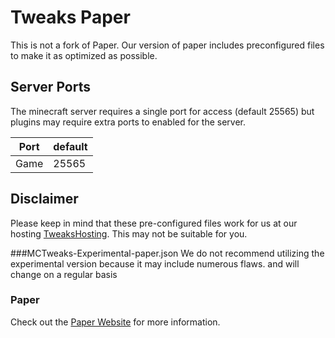 # Tweaks Paper
This is not a fork of Paper.
Our version of paper includes preconfigured files to make it as optimized as possible.

## Server Ports

The minecraft server requires a single port for access (default 25565) but plugins may require extra ports to enabled for the server.

| Port  | default |
|-------|---------|
| Game  | 25565   |

## Disclaimer

Please keep in mind that these pre-configured files work for us at our hosting [TweaksHosting](https://TweaksHosting.com/). This may not be suitable for you. 


###MCTweaks-Experimental-paper.json
We do not recommend utilizing the experimental version because it may include numerous flaws. and will change on a regular basis

### Paper
Check out the [Paper Website](https://papermc.io/) for more information.

